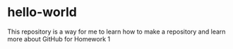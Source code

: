 # hello-world
This repository is a way for me to learn how to make a repository and learn more about GitHub for Homework 1
